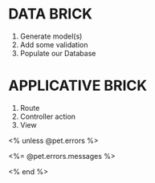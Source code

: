 # DATA BRICK

1. Generate model(s)
2. Add some validation
3. Populate our Database

# APPLICATIVE BRICK

1. Route
2. Controller action
3. View



<% unless @pet.errors %>
  <p><%= @pet.errors.messages %></p>
<% end %>
